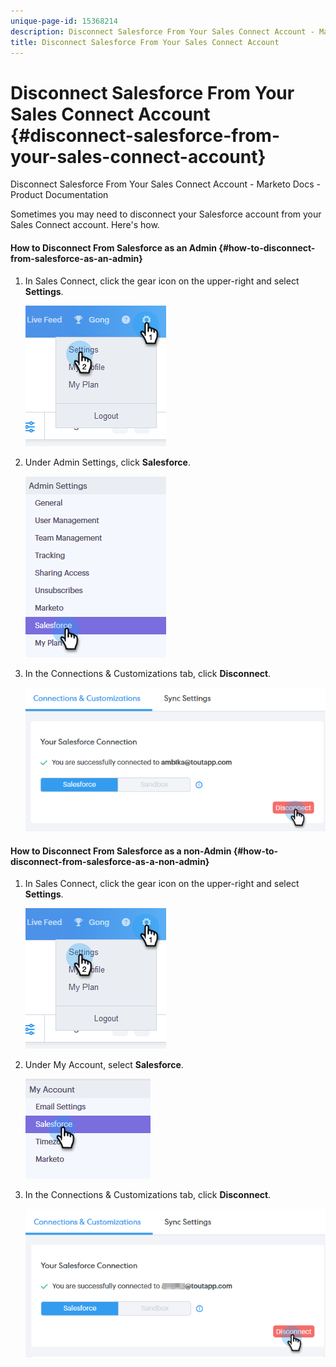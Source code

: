 ```yaml
---
unique-page-id: 15368214
description: Disconnect Salesforce From Your Sales Connect Account - Marketo Docs - Product Documentation
title: Disconnect Salesforce From Your Sales Connect Account
---
```


# Disconnect Salesforce From Your Sales Connect Account {#disconnect-salesforce-from-your-sales-connect-account}

Disconnect Salesforce From Your Sales Connect Account - Marketo Docs - Product Documentation

Sometimes you may need to disconnect your Salesforce account from your Sales Connect account. Here's how.

#### How to Disconnect From Salesforce as an Admin {#how-to-disconnect-from-salesforce-as-an-admin}

1. In Sales Connect, click the gear icon on the upper-right and select **Settings**.

   ![](assets/one-1.png)

1. Under Admin Settings, click **Salesforce**.

   ![](assets/six-1.png)

1. In the Connections & Customizations tab, click **Disconnect**.

   ![](assets/seven-1.png)

#### How to Disconnect From Salesforce as a non-Admin {#how-to-disconnect-from-salesforce-as-a-non-admin}

1. In Sales Connect, click the gear icon on the upper-right and select **Settings**.

   ![](assets/one-1.png)

1. Under My Account, select **Salesforce**.

   ![](assets/two-1.png)

1. In the Connections & Customizations tab, click **Disconnect**.

   ![](assets/3333.png)

